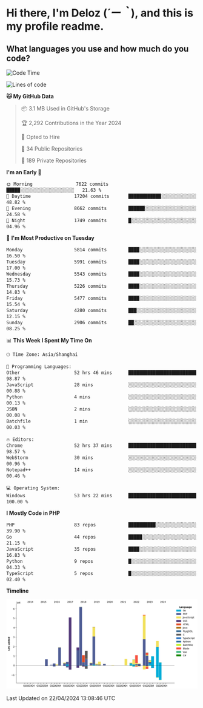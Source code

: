 # **Hi there, I'm Deloz (*´ー｀*), and this is my profile readme.**

## **What languages you use and how much do you code?**

<!--START_SECTION:waka-->
![Code Time](http://img.shields.io/badge/Code%20Time-3%2C817%20hrs%2042%20mins-blue)

![Lines of code](https://img.shields.io/badge/From%20Hello%20World%20I%27ve%20Written-38.4%20million%20lines%20of%20code-blue)

**🐱 My GitHub Data** 

> 📦 3.1 MB Used in GitHub's Storage 
 > 
> 🏆 2,292 Contributions in the Year 2024
 > 
> 💼 Opted to Hire
 > 
> 📜 34 Public Repositories 
 > 
> 🔑 189 Private Repositories 
 > 
**I'm an Early 🐤** 

```text
🌞 Morning                7622 commits        █████░░░░░░░░░░░░░░░░░░░░   21.63 % 
🌆 Daytime                17204 commits       ████████████░░░░░░░░░░░░░   48.82 % 
🌃 Evening                8662 commits        ██████░░░░░░░░░░░░░░░░░░░   24.58 % 
🌙 Night                  1749 commits        █░░░░░░░░░░░░░░░░░░░░░░░░   04.96 % 
```
📅 **I'm Most Productive on Tuesday** 

```text
Monday                   5814 commits        ████░░░░░░░░░░░░░░░░░░░░░   16.50 % 
Tuesday                  5991 commits        ████░░░░░░░░░░░░░░░░░░░░░   17.00 % 
Wednesday                5543 commits        ████░░░░░░░░░░░░░░░░░░░░░   15.73 % 
Thursday                 5226 commits        ████░░░░░░░░░░░░░░░░░░░░░   14.83 % 
Friday                   5477 commits        ████░░░░░░░░░░░░░░░░░░░░░   15.54 % 
Saturday                 4280 commits        ███░░░░░░░░░░░░░░░░░░░░░░   12.15 % 
Sunday                   2906 commits        ██░░░░░░░░░░░░░░░░░░░░░░░   08.25 % 
```


📊 **This Week I Spent My Time On** 

```text
🕑︎ Time Zone: Asia/Shanghai

💬 Programming Languages: 
Other                    52 hrs 46 mins      █████████████████████████   98.87 % 
JavaScript               28 mins             ░░░░░░░░░░░░░░░░░░░░░░░░░   00.88 % 
Python                   4 mins              ░░░░░░░░░░░░░░░░░░░░░░░░░   00.13 % 
JSON                     2 mins              ░░░░░░░░░░░░░░░░░░░░░░░░░   00.08 % 
Batchfile                1 min               ░░░░░░░░░░░░░░░░░░░░░░░░░   00.03 % 

🔥 Editors: 
Chrome                   52 hrs 37 mins      █████████████████████████   98.57 % 
WebStorm                 30 mins             ░░░░░░░░░░░░░░░░░░░░░░░░░   00.96 % 
Notepad++                14 mins             ░░░░░░░░░░░░░░░░░░░░░░░░░   00.46 % 

💻 Operating System: 
Windows                  53 hrs 22 mins      █████████████████████████   100.00 % 
```

**I Mostly Code in PHP** 

```text
PHP                      83 repos            ██████████░░░░░░░░░░░░░░░   39.90 % 
Go                       44 repos            █████░░░░░░░░░░░░░░░░░░░░   21.15 % 
JavaScript               35 repos            ████░░░░░░░░░░░░░░░░░░░░░   16.83 % 
Python                   9 repos             █░░░░░░░░░░░░░░░░░░░░░░░░   04.33 % 
TypeScript               5 repos             █░░░░░░░░░░░░░░░░░░░░░░░░   02.40 % 
```



**Timeline**

![Lines of Code chart](https://raw.githubusercontent.com/deloz/deloz/main/assets/bar_graph.png)


 Last Updated on 22/04/2024 13:08:46 UTC
<!--END_SECTION:waka-->
